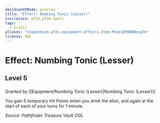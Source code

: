 ```yaml
---
obsidianUIMode: preview
title: "Effect: Numbing Tonic (Lesser)"
cssclasses: pf2e,pf2e-spell
tags:
  - trait/
aliases: "Compendium.pf2e.equipment-effects.Item.M5veiDPQNQBevg7m"
license: OGL
---
```

# Effect: Numbing Tonic (Lesser)
## Level 5
### 






Granted by [[Equipment/Numbing Tonic (Lesser)|Numbing Tonic (Lesser)]]

You gain 5 temporary Hit Points when you drink the elixir, and again at the start of each of your turns for 1 minute.

*Source: Pathfinder Treasure Vault*
*OGL*